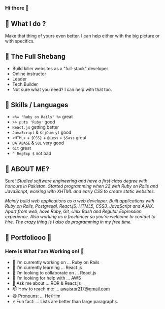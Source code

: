 <h3>Hi there 👋</h3>

<h2>🔭 What I do ?</h2>

<p>Make that thing of yours even better. I can help either with the big picture or with specifics.</p>


<h2>🌱 The Full Shebang</h2>

<ul>
<li>Build killer websites as a "full-stack" developer</li>
<li>Online instructor</li>
<li>Leader</li>
<li>Tech Builder</li>
<li>Not sure what you need? I can help with that too.</li>
</ul>

<h2>👯 Skills / Languages</h2>

<ul>
<li><code>&lt;%= 'Ruby on Rails' %&gt;</code> great</li>
<li><code>&gt;&gt; puts 'Ruby'</code> good</li>
<li><code>React.js</code> getting better</li>
<li><code>JavaScript</code> &amp; <code>$(jQuery)</code> good</li>
<li><code>&lt;HTML&gt;</code> + <code>{CSS}</code> + <code>@Less</code> + <code>$Sass</code> great</li>
<li><code>DATABASE</code> &amp; <code>SQL</code> very good</li>
<li><code>Git</code> great</li>
<li><code>^ RegExp $</code> not bad</li>
</ul>

<h2>🤔 ABOUT ME?</h2>

<p>Sure!
<em>Studied software engineering and have a first class degree with honours in Pakistan. Started programming when 22 with Ruby on Rails and JavaScript, working with XHTML and early CSS to create static websites.</em></p>

<p><em>Mainly build web applications as a web developer. Built applications with Ruby on Rails, Postgresql, React.jS, HTML5, CSS3, JavaScript and AJAX. Apart from web, have Ruby, Git, Unix Bash and Regular Expression experience. Also working as a freelancer so you're welcome to contact to hire. The crazy thing is I also do programming in my free time.</em></p>

<h2>💬 Portfoliooo 💬</h2>

### Here is What i'am Working on! 👋

- 🔭 I’m currently working on ...      Ruby on Rails
- 🌱 I’m currently learning ...        React.js
- 👯 I’m looking to collaborate on ... React.js
- 🤔 I’m looking for help with ...     AWS
- 💬 Ask me about ...                  ROR & React.js
- 📫 How to reach me: ...              awaisror217@gmail.com
- 😄 Pronouns: ...                     He/Him
- ⚡ Fun fact: ...                      Lists are better than large paragraphs.
